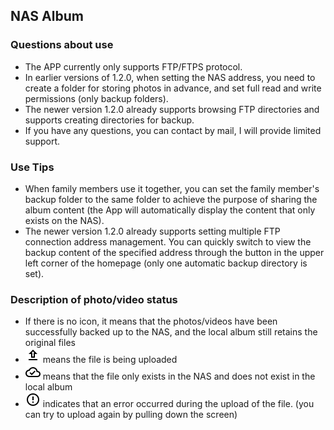 ## NAS Album

### Questions about use
- The APP currently only supports FTP/FTPS protocol.
- In earlier versions of 1.2.0, when setting the NAS address, you need to create a folder for storing photos in advance, and set full read and write permissions (only backup folders).
- The newer version 1.2.0 already supports browsing FTP directories and supports creating directories for backup.
- If you have any questions, you can contact by mail, I will provide limited support.

### Use Tips
- When family members use it together, you can set the family member's backup folder to the same folder to achieve the purpose of sharing the album content (the App will automatically display the content that only exists on the NAS).
- The newer version 1.2.0 already supports setting multiple FTP connection address management. You can quickly switch to view the backup content of the specified address through the button in the upper left corner of the homepage (only one automatic backup directory is set).

### Description of photo/video status
- If there is no icon, it means that the photos/videos have been successfully backed up to the NAS, and the local album still retains the original files
- ![upload](./outline_upload.png) means the file is being uploaded
- ![cloud](./outline_cloud_done.png) means that the file only exists in the NAS and does not exist in the local album
- ![error](./outline_error_outline.png) indicates that an error occurred during the upload of the file. (you can try to upload again by pulling down the screen)